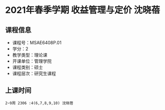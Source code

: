 # 2021年春季学期 收益管理与定价 沈晓蓓






## 课程信息

- 课程号：MSAE6408P.01
- 学分：2
- 教学类型：理论课
- 开课单位：管理学院
- 课程类别：硕士
- 课程层次：研究生课程

## 上课时间

```
2~9周 2306 :4(6,7,8,9,10) 沈晓蓓
```

